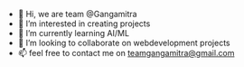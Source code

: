 - 👋 Hi, we are team @Gangamitra
- 👀 I’m interested in creating projects
- 🌱 I’m currently learning AI/ML
- 💞️ I’m looking to collaborate on webdevelopment projects
- 📫 feel free to contact me on teamgangamitra@gmail.com

<!---
Gangamitra/Gangamitra is a ✨ special ✨ repository because its `README.md` (this file) appears on your GitHub profile.
You can click the Preview link to take a look at your changes.
--->
